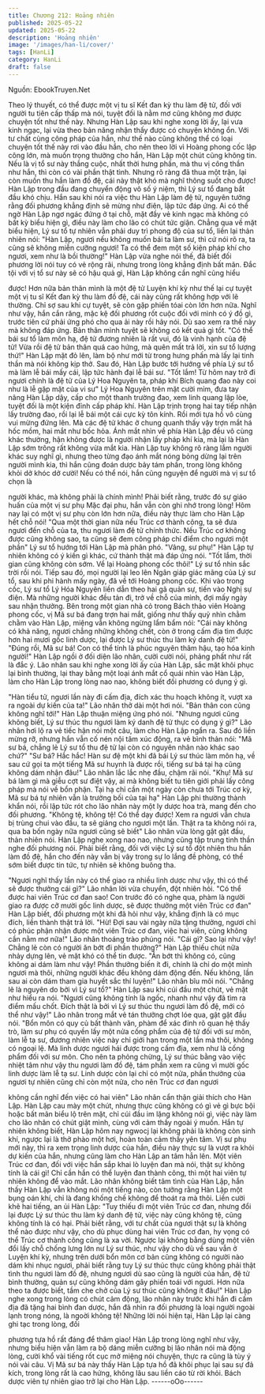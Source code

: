 ```yaml
---
title: Chương 212: Hoảng nhiên
published: 2025-05-22
updated: 2025-05-22
description: 'Hoảng nhiên'
image: '/images/han-li/cover/'
tags: [HanLi]
category: HanLi
draft: false
---
```


Nguồn: EbookTruyen.Net

Theo lý thuyết, có thể được một vị tu sĩ Kết đan kỳ thu làm đệ tử,
đối với người tu tiên cấp thấp mà nói, tuyệt đối là nằm mơ cũng
không mơ được chuyện tốt như thế này. Nhưng Hàn Lập sau khi
nghe xong lời ấy, lại vưa kinh ngạc, lại vừa theo bản năng nhận
thấy được có chuyện không ổn.
Với tư chất cùng công pháp của hắn, như thế nào cũng không thể
có loại chuyện tốt thế này rơi vào đầu hắn, cho nên theo lời vì
Hoàng phong cốc lập công lớn, mà muốn trọng thưởng cho hắn,
Hàn Lập một chút cũng không tin. Nếu là vị tổ sư này thắng cuộc,
nhất thời hưng phấn, mà thu vị công thần như hắn, thì còn có vài
phần thật tình. Nhưng rõ ràng đã thua một trận, lại còn muốn thu
hắn làm đồ đệ, cái này thật khó mà nghĩ thông suốt cho được!
Hàn Lập trong đầu đang chuyển động vô số ý niệm, thì Lý sư tổ
đang bắt đầu khó chịu.
Hắn sau khi nói ra việc thu Hàn Lập làm đệ tử, nguyên tưởng
rằng đối phương khẳng định sẽ mừng như điên, lập tức đáp ứng.
Ai có thể ngờ Hàn Lập ngơ ngác đứng ở tại chỗ, mặt đầy vẻ kinh
ngạc mà không có bất kỳ biểu hiện gì, điều này làm cho lão có
chút tức giận.
Chẳng qua về mặt biểu hiện, Lý sư tổ tự nhiên vẫn phải duy trì
phong độ của sư tổ, liền lại thản nhiên nói:
"Hàn Lập, ngươi nếu không muốn bái ta làm sư, thì cứ nói rõ ra,
ta cũng sẽ không miễn cưỡng ngươi! Ta có thể đem một số kiện
pháp khí cho ngươi, xem như là bồi thường!"
Hàn Lập vừa nghe nói thế, đã biết đối phương lời nói tuy có vẻ
rộng rãi, nhưng trong lòng khẳng định bất mãn. Đắc tội với vị tổ
sư này sẽ có hậu quả gì, Hàn Lập không cần nghĩ cũng hiểu

được! Hơn nữa bản thân mình là một đệ tử Luyện khí kỳ như thế
lại cự tuyệt một vị tu sĩ Kết đan kỳ thu làm đồ đệ, cái này cũng rất
không hợp với lẽ thường. Chỉ sợ sau khi cự tuyệt, sẽ còn gặp
phiền tóai còn lớn hơn nữa.
Nghĩ như vậy, hắn cắn răng, mặc kệ đối phương rốt cuộc đối với
mình có ý đồ gì, trước tiên cứ phải ứng phó cho qua ải này rồi
hãy nói. Dù sao xem ra thế này mà không đáp ứng. Bản thân
mình tuyệt sẽ không có kết quả gì tốt.
"Có thể bái sư tổ làm môn hạ, đệ tử đương nhiên là rất vui, đó là
vinh hạnh của đệ tử! Vừa rồi đệ tử bản thân quá cao hứng, mà
quên mất trả lời, xin sư tổ lượng thứ!" Hàn Lập mặt đỏ lên, làm bộ
như mới từ trong hưng phấn mà lấy lại tinh thần mà nói không kịp
thở.
Sau đó, Hàn Lập bước tới hướng về phía Lý sư tổ mà làm lễ bái
mấy cái, lập tức hành đại lễ bái sư.
"Tốt lắm! Từ hôm nay trở đi ngươi chính là đệ tử của Lý Hoa
Nguyên ta, pháp khí Bích quang đao này coi như là lễ gặp mặt
của vi sư" Lý Hoa Nguyên trên mặt cười mỉm, đưa tay nâng Hàn
Lập dậy, cấp cho một thanh trường đao, xem linh quang lập lòe,
tuyệt đối là một kiện đỉnh cấp pháp khí.
Hàn Lập trịnh trọng hai tay tiếp nhận lấy trường đao, rồi lại lễ bái
một cái cực kỳ tôn kính. Rồi mới tựa hồ vô cùng vui mừng đứng
lên.
Mà các đệ tử khác ở chung quanh thấy vậy trợn mắt há hốc mồm,
hai mắt như bốc hỏa. Ánh mắt nhìn về phía Hàn Lập đều vô cùng
khác thường, hận không được là người nhận lấy pháp khí kia, mà
lại là Hàn Lập sớm trông rất không vừa mắt kia.
Hàn Lập tuy không rõ ràng lắm người khác suy nghĩ gì, nhưng
theo từng đạo ánh mắt nóng bỏng dừng lại trên người mình kia,
thì hắn cũng đoán dược bảy tám phần, trong lòng không khỏi dở
khóc dở cười!
Nếu có thể nói, hắn cũng nguyện để người mà vị sư tổ chọn là

người khác, mà không phải là chính mình! Phải biết rằng, trước
đó sự giáo huấn của một vị sư phụ Mặc đại phu, hắn vẫn còn ghi
nhớ trong lòng! Hôm nay lại có một vị sư phụ còn lớn hơn nữa,
điều này thực làm cho Hàn Lập hết chỗ nói!
"Qua một thời gian nữa nếu Trúc cơ thành công, ta sẽ đưa ngươi
đến chỗ của ta, thu ngươi làm đệ tử chính thức. Nếu Trúc cơ
không được cũng không sao, ta cũng sẽ đem công pháp chỉ điểm
cho ngươi một phần" Lý sư tổ hướng tới Hàn Lập mà phân phó.
"Vâng, sư phụ!" Hàn Lập tự nhiên không có ý kiến gì khác, cứ
thành thật mà đáp ứng nói.
"Tốt lắm, thời gian cũng không còn sớm. Về lại Hoàng phong cốc
thôi!" Lý sư tổ nhìn sắc trời rồi nói.
Tiếp sau đó, mọi người lại leo lên Ngân giáp giác mãng của Lý sư
tổ, sau khi phi hành mấy ngày, đã về tới Hoàng phong cốc.
Khi vào trong cốc, Lý sư tổ Lý Hóa Nguyên liền dẫn theo hai gã
quản sự, tiến vào Nghị sự điện. Mà những người khác đều tản đi,
trở về chỗ của mình, đợi mấy ngày sau nhận thưởng.
Bên trong một gian nhà cỏ trong Bách thảo viên Hoàng phong
cốc, vị Mã sư bá đang trợn hai mắt, giống như thấy quỷ nhìn
chằm chằm vào Hàn Lập, miệng vẫn không ngừng lẩm bẩm nói:
"Cái này không có khả năng, ngươi chẳng những không chết, còn
ở trong cấm địa tìm được hơn hai mươi gốc linh dược, lại được Lý
sư thúc thu làm ký danh đệ tử!"
"Đúng rồi, Mã sư bá! Con có thể tính là phúc nguyên thâm hậu,
tạo hóa kinh người!" Hàn Lập ngồi ở đối diện lão nhân, cười cười
nói, phảng phất như rất là đắc ý.
Lão nhân sau khi nghe xong lời ấy của Hàn Lập, sắc mặt khôi
phục lại bình thường, lại thay bằng một loại ánh mắt cổ quái nhìn
vào Hàn Lập, làm cho Hàn Lập trong lòng nao nao, không biết đối
phương có dụng ý gì.

"Hàn tiểu tử, ngươi lần này đi cấm địa, đích xác thu hoạch không
ít, vượt xa ra ngoài dự kiến của ta!" Lão nhân thở dài một hơi nói.
"Bản thân con cũng không nghĩ tới!" Hàn Lập thuận miệng ứng
phó nói.
"Nhưng ngươi cũng không biết, Lý sư thúc thu ngươi làm ký danh
đệ tử thực có dụng ý gì?"
Lão nhân hơi lộ ra vẻ tiếc hận nói một câu, làm cho Hàn Lập ngẩn
ra.
Sau đó liền mừng rỡ, nhưng hắn vẫn cố nén nội tâm xúc động, ra
vẻ bình thản nói:
"Mã sư bá, chẳng lẻ Lý sư tổ thu đệ tử lại còn có nguyên nhân
nào khác sao chứ?"
"Sư bá? Hắc hắc! Hàn sư đệ một khi đã bái Lý sư thúc làm môn
hạ, về sau cứ gọi ta một tiếng Mã sư huynh là được rồi, tiếng sư
bá tại hạ cũng không dám nhận đâu!" Lão nhân lắc lắc nhẹ đầu,
chậm rãi nói.
"Khụ! Mã sư bá làm gì mà giễu cợt sư điệt vậy, ai mà không biết
tu tiên giới phải lấy công pháp mà nói về bổn phận. Tại hạ chỉ cần
một ngày còn chưa tới Trúc cơ kỳ, Mã sư bá tự nhiên vẫn là
trưởng bối của tại hạ" Hàn Lập phi thường thành khẩn nói, rồi lập
tức rót cho lão nhân này một ly dược hoa trà, mang đến cho đối
phương.
"Không tệ, không tệ! Có thể dạy được! Xem ra ngươi vẫn chưa bị
trùng chui vào đầu, ta sẽ giảng cho ngươi một lần. Thật ra ta
không nói ra, qua ba bốn ngày nữa ngươi cũng sẽ biết" Lão nhân
vừa lòng gật gật đầu, thản nhiên nói.
Hàn Lập nghe xong nao nao, nhưng cũng tập trung tinh thần nghe
đối phương nói. Phải biết rằng, đối với việc Lý sư tổ đột nhiên thu
hắn làm đồ đệ, hắn cho đến này vẫn bị vây trong sự lo lắng đề
phòng, có thể sớm biết được tin tức, tự nhiên sẽ không buông
tha.

"Ngươi nghĩ thấy lần này có thể giao ra nhiều linh dược như vậy,
thì có thể sẽ được thưởng cái gì?" Lão nhân lời vừa chuyển, đột
nhiên hỏi.
"Có thể được hai viên Trúc cơ đan sao! Con trước đó có nghe
qua, phàm là người giao ra được cỡ mười gốc linh dược, sẽ được
thưởng một viên Trúc cơ đan" Hàn Lập biết, đối phương một khi
đã hỏi như vậy, khẳng định là có mục đích, liền thành thật trả lời.
"Hừ! Đợi sau vài ngày nữa tặng thưởng, ngươi chỉ có phúc phận
nhận được một viên Trúc cơ đan, việc hai viên, cũng không cần
nằm mơ nữa!" Lão nhân thoáng trào phúng nói.
"Cái gì? Sao lại như vậy! Chẳng lẻ còn có người ăn bớt đi phần
thưởng?" Hàn Lập thiếu chút nữa nhảy dựng lên, vẻ mặt khó có
thể tin được.
"Ăn bớt thì không có, cũng không ai dám làm như vậy! Phần
thưởng biến ít đi, chính là chỉ do một mình ngươi mà thôi, những
người khác đều không dám động đến. Nếu không, lần sau ai còn
dám tham gia huyết sắc thí luyện!" Lão nhân bĩu môi nói.
"Chẳng lẽ là nguyên do bởi vì Lý sư tổ?" Hàn Lập sau khi cúi đầu
một chút, vẻ mặt như hiểu ra nói.
"Ngươi cũng không tính là ngốc, nhanh như vậy đã tìm ra điểm
mấu chốt. Đích thật là bởi vì Lý sư thúc thu ngươi làm đồ đệ, mới
có thể như vậy!" Lão nhân trong mắt vẻ tán thưởng chợt lóe qua,
gật gật đầu nói.
"Bổn môn có quy củ bất thành văn, phàm để xác đinh rõ quan hệ
thầy trò, làm sư phụ có quyền lấy một nửa cống phẩm của đệ tử
đối với sư môn, làm lễ tạ sư, đương nhiên việc này chỉ giới hạn
trong một lần mà thôi, không có ngoại lệ. Mà linh dược ngươi hái
được trong cấm địa, xem như là cống phẩm đối với sư môn. Cho
nên ta phỏng chừng, Lý sư thúc bằng vào việc nhiệt tâm như vậy
thu ngươi làm đồ đệ, tám phần xem ra cũng vì mười gốc linh dược
làm lễ tạ sư. Linh dược còn lại chỉ có một nửa, phần thưởng của
ngươi tự nhiên cũng chỉ còn một nửa, cho nên Trúc cơ đan ngươi

không cần nghĩ đến việc có hai viên" Lão nhân cẩn thận giải thích
cho Hàn Lập.
Hàn Lập cau mày một chút, nhưng thực cũng không có gì vẻ gì
bực bội hoặc bất mãn biểu lộ trên mặt, chỉ cúi đầu im lặng không
nói gì, việc này làm cho lão nhân có chút giật mình, cùng với cảm
thấy ngoài ý muốn. Hắn tự nhiên không biết, Hàn Lập hôm nay
ngwocj lại không phải là không còn sinh khí, ngược lại là thở phào
một hơi, hoàn toàn cảm thấy yên tâm.
Vị sư phụ mới này, thì ra xem trọng linh dược của hắn, điều này
thực sự là vượt ra khỏi dự kiến của hắn, nhưng cũng làm cho
Hàn Lập an tâm hẳn lên. Một viên Trúc cơ đan, đối với việc hắn
sắp khai lò luyện đan mà nói, thật sự không tính là cái gì! Chỉ cần
hắn có thể luyện đan thành công, thì một hai viên tự nhiên không
để vào mắt.
Lão nhân không biết tâm tình của Hàn Lập, hắn thấy Hàn Lập vẫn
không nói một tiếng nào, còn tưởng rằng Hàn Lập một bụng oán
khí, chỉ là đang khống chế không để thoát ra mà thôi. Liền cười
khẽ hai tiếng, an ủi Hàn Lập:
"Tuy thiếu đi một viên Trúc cơ đan, nhưng đổi lại được Lý sư thúc
thu làm ký danh đệ tử, việc này cũng không tệ, cũng không tính là
có hại. Phải biết rằng, với tư chất của ngươi thật sự là không thể
nào được như vậy, cho dù phục dùng hai viên Trúc cơ đan, hy
vọng có thể Trúc cơ thành công cũng là xa vời. Ngược lại không
bằng dùng một viên đổi lấy chỗ chống lưng lớn nư Lý sư thúc,
như vậy cho dù về sau vẫn ở Luyện khí kỳ, nhưng trên dưới bổn
môn cơ bản cũng không có người nào dám khi nhục ngươi, phải
biết rằng tuy Lý sư thúc thực cũng không phải thật tình thu ngươi
làm đồ đệ, nhưng ngươi dù sao cũng là người của hắn, đệ tử bình
thường, quản sự cũng không dám gây phiền toái với ngươi. Hơn
nữa theo ta được biết, tầm che chở của Lý sư thúc cũng không ít
đâu!"
Hàn Lập nghe xong trong lòng có chút cảm động, lão nhân này
trước khi hắn đi cấm địa đã tặng hai bình đan dược, hắn đã nhìn
ra đối phương là loại người ngoài lạnh trong nóng, là ngoời không
tệ! Những lời nói hiện tại, Hàn Lập lại càng ghi tạc trong lòng, đối

phương tựa hồ rất đáng để thâm giao!
Hàn Lập trong lòng nghĩ như vậy, nhưng biểu hiện vẫn làm ra bộ
dáng miễn cưỡng bị lão nhân nói mà động lòng, cười khổ vài
tiếng rốt cục mở miệng nói chuyện, thực ra cũng là tùy ý nói vài
câu.
Vị Mã sư bá này thấy Hàn Lập tựa hồ đã khôi phục lại sau sự đả
kích, trong lòng rất là cao hứng, không lâu sau liền cáo từ rời
khỏi. Bách dược viên tự nhiên giao trở lại cho Hàn Lập.
------oOo------
